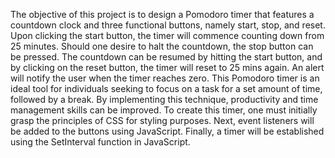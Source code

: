 The objective of this project is to design a Pomodoro timer that features a countdown clock and three functional buttons, namely start, stop, and reset. Upon clicking the start button, the timer will commence counting down from 25 minutes. Should one desire to halt the countdown, the stop button can be pressed. The countdown can be resumed by hitting the start button, and by clicking on the reset button, the timer will reset to 25 mins again. An alert will notify the user when the timer reaches zero. This Pomodoro timer is an ideal tool for individuals seeking to focus on a task for a set amount of time, followed by a break. By implementing this technique, productivity and time management skills can be improved. To create this timer, one must initially grasp the principles of CSS for styling purposes. Next, event listeners will be added to the buttons using JavaScript. Finally, a timer will be established using the SetInterval function in JavaScript.
